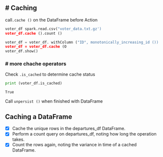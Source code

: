 ## # Caching
call`.cache ()` on the DataFrame before Action
```py
voter_df spark.read.csv("voter_data.txt.gz')
voter_df.cache ().count ()

voter_df = voter_df. withColumn ("ID°, monotonically_increasing_id ())
voter_df = voter_df.cache (O
voter_df.show()
```
### # more chache operators
Check `.is_cached` to determine cache status
```py
print (voter_df.is_cached)
```
    True
Call `unpersist ()` when finished with DataFrame
## Caching a DataFrame
- [x] Cache the unique rows in the departures_df DataFrame.
- [x] Perform a count query on departures_df, noting how long the operation takes.
- [x] Count the rows again, noting the variance in time of a cached DataFrame.
```py
